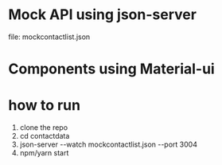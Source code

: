 # Mock API using json-server
  file: mockcontactlist.json
  
# Components using Material-ui

# how to run
  1. clone the repo
  2. cd contactdata
  3. json-server --watch mockcontactlist.json --port 3004
  4. npm/yarn start
